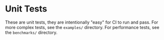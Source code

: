 # Unit Tests

These are unit tests, they are intentionally "easy" for CI to run and pass. For more complex tests, see the `examples/` directory. For performance tests, see the `benchmarks/` directory.